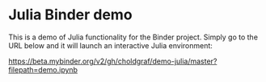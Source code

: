 # Julia Binder demo

This is a demo of Julia functionality for the Binder project. Simply
go to the URL below and it will launch an interactive Julia environment:

https://beta.mybinder.org/v2/gh/choldgraf/demo-julia/master?filepath=demo.ipynb
